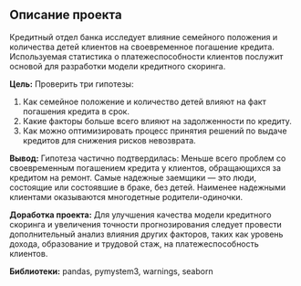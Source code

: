 ## Описание проекта

Кредитный отдел банка исследует влияние семейного положения и количества детей клиентов на своевременное погашение кредита. Используемая статистика о платежеспособности клиентов послужит основой для разработки модели кредитного скоринга.

**Цель:** Проверить три гипотезы:
1. Как семейное положение и количество детей влияют на факт погашения кредита в срок.
2. Какие факторы больше всего влияют на задолженности по кредиту.
3. Как можно оптимизировать процесс принятия решений по выдаче кредитов для снижения рисков невозврата.

**Вывод:** Гипотеза частично подтвердилась: Меньше всего проблем со своевременным погашением кредита у клиентов, обращающихся за кредитом на ремонт. Самые надежные заемщики — это люди, состоящие или состоявшие в браке, без детей. Наименее надежными клиентами оказываются многодетные родители-одиночки.

**Доработка проекта:** Для улучшения качества модели кредитного скоринга и увеличения точности прогнозирования следует провести дополнительный анализ влияния других факторов, таких как уровень дохода, образование и трудовой стаж, на платежеспособность клиентов.

**Библиотеки:** pandas, pymystem3, warnings, seaborn
